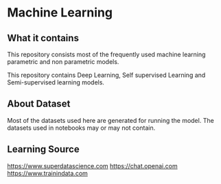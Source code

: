 # Machine Learning 

## What it contains
This repository consists most of the frequently used machine learning parametric and non parametric models. 

This repository contains Deep Learning, Self supervised Learning and Semi-supervised learning models. 

## About Dataset
Most of the datasets used here are generated for running the model. The datasets used in notebooks may or may not contain. 

## Learning Source

https://www.superdatascience.com
https://chat.openai.com
https://www.trainindata.com





